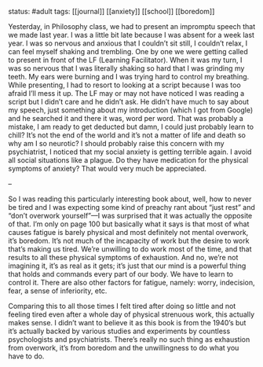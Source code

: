 status: #adult 
tags: [[journal]] [[anxiety]] [[school]] [[boredom]] 

Yesterday, in Philosophy class, we had to present an impromptu speech that we made last year. I was a little bit late because I was absent for a week last year. I was so nervous and anxious that I couldn’t sit still, I couldn’t relax, I can feel myself shaking and trembling. One by one we were getting called to present in front of the LF (Learning Facilitator). When it was my turn, I was so nervous that I was literally shaking so hard that I was grinding my teeth. My ears were burning and I was trying hard to control my breathing. While presenting, I had to resort to looking at a script because I was too afraid I’ll mess it up. The LF may or may not have noticed I was reading a script but I didn’t care and he didn’t ask. He didn’t have much to say about my speech, just something about my introduction (which I got from Google) and he searched it and there it was, word per word. That was probably a mistake, I am ready to get deducted but damn, I could just probably learn to chill? It’s not the end of the world and it’s not a matter of life and death so why am I so neurotic? I should probably raise this concern with my psychiatrist, I noticed that my social anxiety is getting terrible again. I avoid all social situations like a plague. Do they have medication for the physical symptoms of anxiety? That would very much be appreciated.

–

So I was reading this particularly interesting book about, well, how to never be tired and I was expecting some kind of preachy rant about “just rest” and “don’t overwork yourself”—I was surprised that it was actually the opposite of that. I’m only on page 100 but basically what it says is that most of what causes fatigue is barely physical and most definitely not mental overwork, it’s boredom. It’s not much of the incapacity of work but the desire to work that’s making us tired. We’re unwilling to do work most of the time, and that results to all these physical symptoms of exhaustion. And no, we’re not imagining it, it’s as real as it gets; it’s just that our mind is a powerful thing that holds and commands every part of our body. We have to learn to control it. There are also other factors for fatigue, namely: worry, indecision, fear, a sense of inferiority, etc.

Comparing this to all those times I felt tired after doing so little and not feeling tired even after a whole day of physical strenuous work, this actually makes sense. I didn’t want to believe it as this book is from the 1940’s but it’s actually backed by various studies and experiments by countless psychologists and psychiatrists. There’s really no such thing as exhaustion from overwork, it’s from boredom and the unwillingness to do what you have to do.